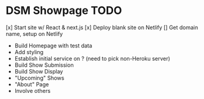 # DSM Showpage TODO

[x] Start site w/ React & next.js
[x] Deploy blank site on Netlify
[] Get domain name, setup on Netlify
- Build Homepage with test data
- Add styling
- Establish initial service on ? (need to pick non-Heroku server)
- Build Show Submission
- Build Show Display
- "Upcoming" Shows
- "About" Page
- Involve others
